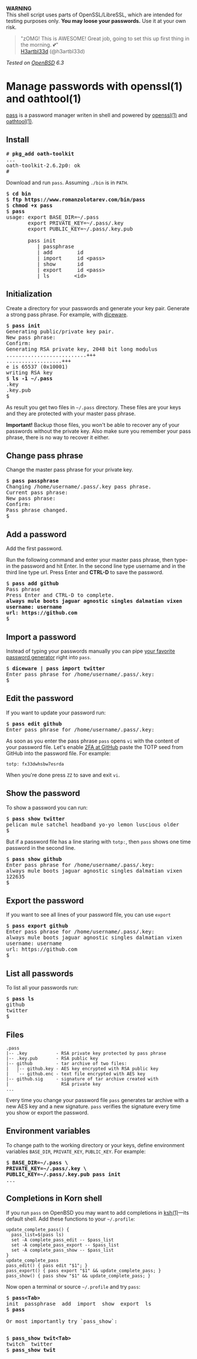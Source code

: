 **WARNING**<br>
This shell script uses parts of OpenSSL/LibreSSL, which are intended for
testing purposes only. **You may loose your passwords.** Use it at your
own risk.

> "zOMG! This is AWESOME! Great job, going to set this up first thing in
the morning. &#x1F495;"<br>
[H3artbl33d](https://mobile.twitter.com/h3artbl33d/status/983827387409403904 "11 Apr 2018")
(@h3artbl33d)

_Tested on [OpenBSD](/openbsd/) 6.3_

# Manage passwords with openssl(1) and oathtool(1)

[pass](/bin/pass) is a password manager writen in shell and powered
by [openssl(1)](https://man.openbsd.org/openssl.1) and
[oathtool(1)](http://www.nongnu.org/oath-toolkit/oathtool.1.html).

## Install

<pre>
# <b>pkg_add oath-toolkit</b>
...
oath-toolkit-2.6.2p0: ok
#
</pre>

Download and run `pass`. Assuming `./bin` is in `PATH`.

<pre>
$ <b>cd bin</b>
$ <b>ftp https://www.romanzolotarev.com/bin/pass</b>
$ <b>chmod +x pass</b>
$ <b>pass</b>
usage: export BASE_DIR=~/.pass
       export PRIVATE_KEY=~/.pass/.key
       export PUBLIC_KEY=~/.pass/.key.pub

       pass init
          | passphrase
          | add        id
          | import     id &lt;pass&gt;
          | show       id
          | export     id &lt;pass&gt;
          | ls        &lt;id&gt;
</pre>

## Initialization

Create a directory for your passwords and generate your key pair.
Generate a strong pass phrase. For example, with [diceware](/diceware.html).

<pre>
$ <b>pass init</b>
Generating public/private key pair.
New pass phrase:
Confirm:
Generating RSA private key, 2048 bit long modulus
..........................+++
..................+++
e is 65537 (0x10001)
writing RSA key
$ <b>ls -1 ~/.pass</b>
.key
.key.pub
$
</pre>

As result you get two files in `~/.pass` directory. These files are
your keys and they are protected with your master pass phrase.

**Important!** Backup those files, you won't be able to recover any
of your passwords without the private key. Also make sure you
remember your pass phrase, there is no way to recover it either.

## Change pass phrase

Change the master pass phrase for your private key.

<pre>
$ <b>pass passphrase</b>
Changing /home/username/.pass/.key pass phrase.
Current pass phrase:
New pass phrase:
Confirm:
Pass phrase changed.
$
</pre>

## Add a password

Add the first password. 

Run the following command and enter your master pass phrase, then
type-in the password and hit Enter. In the second line type username
and in the third line type url. Press Enter and **CTRL-D** to save
the password.

<pre>
$ <b>pass add github</b>
Pass phrase
Press Enter and CTRL-D to complete.
<b>always mule boots jaguar agnostic singles dalmatian vixen
username: username
url: https://github.com</b>
$
</pre>

## Import a password

Instead of typing your passwords manually you can pipe [your favorite password
generator](/diceware.html) right into `pass`.

<pre>
$ <b>diceware | pass import twitter</b>
Enter pass phrase for /home/username/.pass/.key:
$
</pre>

## Edit the password

If you want to update your password run:

<pre>
$ <b>pass edit github</b>
Enter pass phrase for /home/username/.pass/.key:
</pre>

As soon as you enter the pass phrase `pass` opens `vi` with the
content of your password file. Let's enable [2FA at
GitHub](https://help.github.com/articles/providing-your-2fa-authentication-code/)
paste the TOTP seed from GitHub into the password file. For example:

```
totp: fx33dwhsbw7esrda
```

When you're done press `ZZ` to save and exit `vi`.

## Show the password

To show a password you can run:

<pre>
$ <b>pass show twitter</b>
pelican mule satchel headband yo-yo lemon luscious older
$
</pre>

But if a password file has a line staring with `totp:`, then `pass` shows
one time password in the second line.

<pre>
$ <b>pass show github</b>
Enter pass phrase for /home/username/.pass/.key:
always mule boots jaguar agnostic singles dalmatian vixen
122635
$
</pre>

## Export the password

If you want to see all lines of your password file, you can use `export`

<pre>
$ <b>pass export github</b>
Enter pass phrase for /home/username/.pass/.key:
always mule boots jaguar agnostic singles dalmatian vixen
username: username
url: https://github.com
$
</pre>

## List all passwords

To list all your passwords run:

<pre>
$ <b>pass ls</b>
github
twitter
$
</pre>

## Files

```
.pass
|-- .key           - RSA private key protected by pass phrase
|-- .key.pub       - RSA public key
|-- github         - tar archive of two files:
|   |-- github.key - AES key encrypted with RSA public key
|   `-- github.enc - text file encrypted with AES key
|-- github.sig     - signature of tar archive created with
|                    RSA private key
...
```

Every time you change your password file `pass` generates tar archive with
a new AES key and a new signature. `pass` verifies the signature every
time you show or export the password.

## Environment variables

To change path to the working directory or your keys, define
environment variables `BASE_DIR`, `PRIVATE_KEY`, `PUBLIC_KEY`. For example:

<pre>
$ <b>BASE_DIR=~/.pass \
PRIVATE_KEY=~/.pass/.key \
PUBLIC_KEY=~/.pass/.key.pub pass init</b>
...
</pre>

## Completions in Korn shell

If you run `pass` on OpenBSD you may want to add completions in
[ksh(1)](https://man.openbsd.org/ksh.1)&mdash;its default shell.
Add these functions to your `~/.profile`:

```
update_complete_pass() {
  pass_list=$(pass ls)
  set -A complete_pass_edit -- $pass_list
  set -A complete_pass_export -- $pass_list
  set -A complete_pass_show -- $pass_list
}
update_complete_pass
pass_edit() { pass edit "$1"; }
pass_export() { pass export "$1" && update_complete_pass; }
pass_show() { pass show "$1" && update_complete_pass; }
```

Now open a terminal or source `~/.profile` and try `pass`:

<pre>
$ <b>pass&lt;Tab&gt;</b>
init  passphrase  add  import  show  export  ls
$ <b>pass</b>

Or most importantly try `pass_show`:

<pre>
$ <b>pass_show twit&lt;Tab&gt;</b>
twitch  twitter
$ <b>pass_show twit</b>
</pre>
